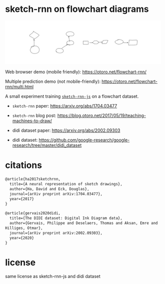 # sketch-rnn on flowchart diagrams

![flowchart-rnn](card/flowchart_example_from_notebook.png)

Web browser demo (mobile friendly): https://otoro.net/flowchart-rnn/

Multiple prediction demo (not mobile-friendly): https://otoro.net/flowchart-rnn/multi.html

A small experiment training [`sketch-rnn-js`](https://github.com/tensorflow/magenta-demos/tree/master/sketch-rnn-js) on a flowchart dataset.

- `sketch-rnn` paper: https://arxiv.org/abs/1704.03477

- `sketch-rnn` blog post: https://blog.otoro.net/2017/05/19/teaching-machines-to-draw/

- didi dataset paper: https://arxiv.org/abs/2002.09303

- didi dataset: https://github.com/google-research/google-research/tree/master/didi_dataset


# citations

```
@article{ha2017sketchrnn,
  title={A neural representation of sketch drawings},
  author={Ha, David and Eck, Douglas},
  journal={arXiv preprint arXiv:1704.03477},
  year={2017}
}
```

```
@article{gervais2020didi,
  title={The DIDI dataset: Digital Ink Diagram data},
  author={Gervais, Philippe and Deselaers, Thomas and Aksan, Emre and Hilliges, Otmar},
  journal={arXiv preprint arXiv:2002.09303},
  year={2020}
}
```

# license

same license as sketch-rnn-js and didi dataset
